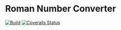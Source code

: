 # Roman Number Converter
[![Build](https://github.com/sass0lino/prova/actions/workflows/build.yml/badge.svg)](https://github.com/sass0lino/prova/actions/workflows/build.yml)
[![Coveralls Status](https://coveralls.io/repos/github/sass0lino/prova/badge.svg?branch=2)](https://coveralls.io/github/sass0lino/prova?branch=due)

